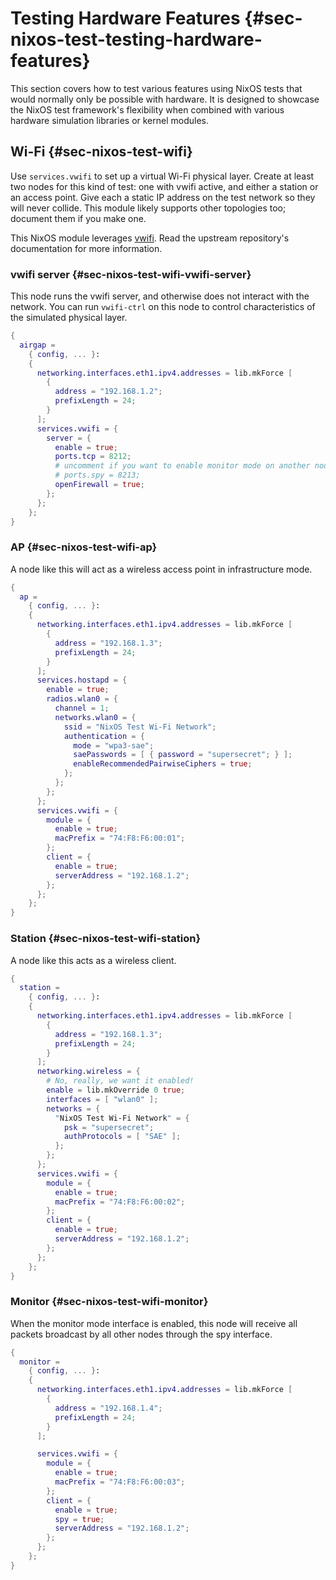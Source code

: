 # Testing Hardware Features {#sec-nixos-test-testing-hardware-features}

This section covers how to test various features using NixOS tests that would
normally only be possible with hardware. It is designed to showcase the NixOS test
framework's flexibility when combined with various hardware simulation libraries
or kernel modules.

## Wi-Fi {#sec-nixos-test-wifi}

Use `services.vwifi` to set up a virtual Wi-Fi physical layer. Create at least two nodes
for this kind of test: one with vwifi active, and either a station or an access point.
Give each a static IP address on the test network so they will never collide.
This module likely supports other topologies too; document them if you make one.

This NixOS module leverages [vwifi](https://github.com/Raizo62/vwifi). Read the
upstream repository's documentation for more information.

### vwifi server {#sec-nixos-test-wifi-vwifi-server}

This node runs the vwifi server, and otherwise does not interact with the network.
You can run `vwifi-ctrl` on this node to control characteristics of the simulated
physical layer.

```nix
{
  airgap =
    { config, ... }:
    {
      networking.interfaces.eth1.ipv4.addresses = lib.mkForce [
        {
          address = "192.168.1.2";
          prefixLength = 24;
        }
      ];
      services.vwifi = {
        server = {
          enable = true;
          ports.tcp = 8212;
          # uncomment if you want to enable monitor mode on another node
          # ports.spy = 8213;
          openFirewall = true;
        };
      };
    };
}
```

### AP {#sec-nixos-test-wifi-ap}

A node like this will act as a wireless access point in infrastructure mode.

```nix
{
  ap =
    { config, ... }:
    {
      networking.interfaces.eth1.ipv4.addresses = lib.mkForce [
        {
          address = "192.168.1.3";
          prefixLength = 24;
        }
      ];
      services.hostapd = {
        enable = true;
        radios.wlan0 = {
          channel = 1;
          networks.wlan0 = {
            ssid = "NixOS Test Wi-Fi Network";
            authentication = {
              mode = "wpa3-sae";
              saePasswords = [ { password = "supersecret"; } ];
              enableRecommendedPairwiseCiphers = true;
            };
          };
        };
      };
      services.vwifi = {
        module = {
          enable = true;
          macPrefix = "74:F8:F6:00:01";
        };
        client = {
          enable = true;
          serverAddress = "192.168.1.2";
        };
      };
    };
}
```

### Station {#sec-nixos-test-wifi-station}

A node like this acts as a wireless client.

```nix
{
  station =
    { config, ... }:
    {
      networking.interfaces.eth1.ipv4.addresses = lib.mkForce [
        {
          address = "192.168.1.3";
          prefixLength = 24;
        }
      ];
      networking.wireless = {
        # No, really, we want it enabled!
        enable = lib.mkOverride 0 true;
        interfaces = [ "wlan0" ];
        networks = {
          "NixOS Test Wi-Fi Network" = {
            psk = "supersecret";
            authProtocols = [ "SAE" ];
          };
        };
      };
      services.vwifi = {
        module = {
          enable = true;
          macPrefix = "74:F8:F6:00:02";
        };
        client = {
          enable = true;
          serverAddress = "192.168.1.2";
        };
      };
    };
}
```

### Monitor {#sec-nixos-test-wifi-monitor}

When the monitor mode interface is enabled, this node will receive
all packets broadcast by all other nodes through the spy interface.

```nix
{
  monitor =
    { config, ... }:
    {
      networking.interfaces.eth1.ipv4.addresses = lib.mkForce [
        {
          address = "192.168.1.4";
          prefixLength = 24;
        }
      ];

      services.vwifi = {
        module = {
          enable = true;
          macPrefix = "74:F8:F6:00:03";
        };
        client = {
          enable = true;
          spy = true;
          serverAddress = "192.168.1.2";
        };
      };
    };
}
```
